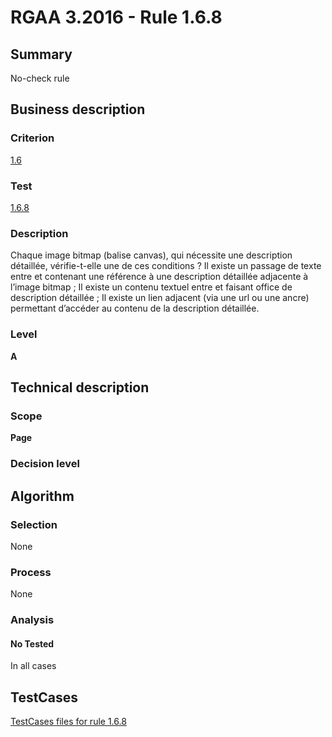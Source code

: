 # RGAA 3.2016 - Rule 1.6.8

## Summary
No-check rule


## Business description

### Criterion
[1.6](http://references.modernisation.gouv.fr/rgaa-accessibilite/criteres.html#crit-1-6)

### Test
[1.6.8](http://references.modernisation.gouv.fr/rgaa-accessibilite/criteres.html#test-1-6-8)

### Description
Chaque image bitmap (balise canvas), qui nécessite une description détaillée, vérifie-t-elle une de ces conditions ? Il existe un passage de texte entre <canvas> et </canvas> contenant une référence à une description détaillée adjacente à l’image bitmap ; Il existe un contenu textuel entre <canvas> et </canvas> faisant office de description détaillée ; Il existe un lien adjacent (via une url ou une ancre) permettant d’accéder au contenu de la description détaillée.

### Level
**A**


## Technical description

### Scope
**Page**

### Decision level


## Algorithm

### Selection
None

### Process
None

### Analysis

#### No Tested
In all cases


##  TestCases

[TestCases files for rule 1.6.8](https://github.com/Asqatasun/Asqatasun/tree/RGAA_3.2016/rules/rules-rgaa3.2016/src/test/resources/testcases/rgaa32016/Rgaa32016Rule010608/)


